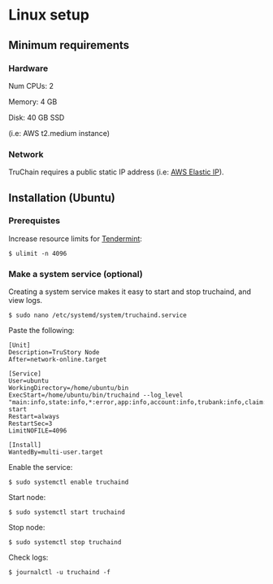 # Linux setup

## Minimum requirements

### Hardware
Num CPUs: 2

Memory: 4 GB

Disk: 40 GB SSD

(i.e: AWS t2.medium instance)

### Network

TruChain requires a public static IP address (i.e: [AWS Elastic IP](https://docs.aws.amazon.com/AWSEC2/latest/UserGuide/elastic-ip-addresses-eip.html)).

## Installation (Ubuntu)

### Prerequistes

Increase resource limits for [Tendermint](https://tendermint.com):
```
$ ulimit -n 4096
```

### Make a system service (optional)

Creating a system service makes it easy to start and stop truchaind, and view logs.

```
$ sudo nano /etc/systemd/system/truchaind.service
```

Paste the following:

```
[Unit]
Description=TruStory Node
After=network-online.target

[Service]
User=ubuntu
WorkingDirectory=/home/ubuntu/bin
ExecStart=/home/ubuntu/bin/truchaind --log_level "main:info,state:info,*:error,app:info,account:info,trubank:info,claim:info,community:info,truslashing:info,trustaking:info" start
Restart=always
RestartSec=3
LimitNOFILE=4096

[Install]
WantedBy=multi-user.target
```

Enable the service:
```
$ sudo systemctl enable truchaind
```

Start node:
```
$ sudo systemctl start truchaind
```

Stop node:
```
$ sudo systemctl stop truchaind
```

Check logs:
```
$ journalctl -u truchaind -f
```
